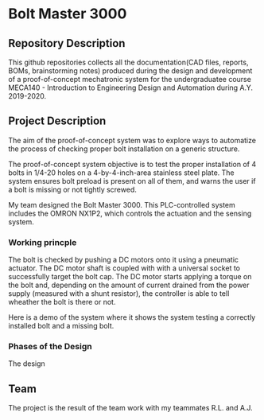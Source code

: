 # Bolt Master 3000

## Repository Description
This github repositories collects all the documentation(CAD files, reports, BOMs, brainstorming notes) produced during the design and development of a proof-of-concept mechatronic system for the undergraduatee course MECA140 - Introduction to Engineering Design and Automation during A.Y. 2019-2020.

## Project Description

The aim of the proof-of-concept system was to explore ways to automatize the process of checking proper bolt installation on a generic structure.

The proof-of-concept system objective is to test the proper installation of 4 bolts in 1/4-20 holes on a 4-by-4-inch-area stainless steel plate. The system ensures bolt preload is present on all of them, and warns the user if a bolt is missing or not tightly screwed.

My team designed the Bolt Master 3000. This PLC-controlled system includes the OMRON NX1P2, which controls the actuation and the sensing system. 

### Working princple
The bolt is checked by pushing a DC motors onto it using a pneumatic actuator. The DC motor shaft is coupled with with a universal socket to successfully target the bolt cap. The DC motor starts applying a torque on the bolt and, depending on the amount of current drained from the power supply (measured with a shunt resistor), the controller is able to tell wheather the bolt is there or not.

Here is a demo of the system where it shows the system testing a correctly installed bolt and a missing bolt.





### Phases of the Design

The design 

## Team 

The project is the result of the team work with my teammates R.L. and A.J. 
